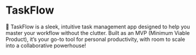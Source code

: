 # TaskFlow
📌 TaskFlow is a sleek, intuitive task management app designed to help you master your workflow without the clutter. Built as an MVP (Minimum Viable Product), it’s your go-to tool for personal productivity, with room to scale into a collaborative powerhouse! 
